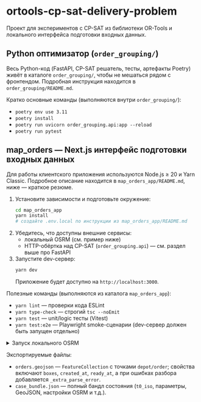 # ortools-cp-sat-delivery-problem

Проект для экспериментов с CP-SAT из библиотеки OR-Tools и локального интерфейса подготовки входных данных.

## Python оптимизатор (`order_grouping/`)

Весь Python-код (FastAPI, CP-SAT решатель, тесты, артефакты Poetry) живёт в каталоге `order_grouping/`, чтобы не мешаться рядом с фронтендом. Подробная инструкция находится в `order_grouping/README.md`.

Кратко основные команды (выполняются внутри `order_grouping/`):
- `poetry env use 3.11`
- `poetry install`
- `poetry run uvicorn order_grouping.api:app --reload`
- `poetry run pytest`

## map_orders — Next.js интерфейс подготовки входных данных

Для работы клиентского приложения используются Node.js ≥ 20 и Yarn Classic. Подробное описание находится в `map_orders_app/README.md`, ниже — краткое резюме.

1. Установите зависимости и подготовьте окружение:
   ```bash
   cd map_orders_app
   yarn install
   # создайте .env.local по инструкции из map_orders_app/README.md
   ```
2. Убедитесь, что доступны внешние сервисы:
   - локальный OSRM (см. пример ниже)
   - HTTP-обёртка над CP-SAT (`order_grouping.api`) — см. раздел выше про FastAPI
3. Запустите dev-сервер:
   ```bash
   yarn dev
   ```
   Приложение будет доступно на `http://localhost:3000`.

Полезные команды (выполняются из каталога `map_orders_app`):
- `yarn lint` — проверки кода ESLint
- `yarn type-check` — строгий `tsc --noEmit`
- `yarn test` — unit/logic тесты (Vitest)
- `yarn test:e2e` — Playwright smoke-сценарии (dev-сервер должен быть запущен отдельно)

<details>
<summary>Запуск локального OSRM</summary>

В репозитории есть готовая конфигурация для Docker Compose:

```bash
docker compose -f docker/osrm/docker-compose.yml up --build
```

Команда поднимет контейнер с демо-картой Orel (порт 5563). После запуска сервис будет доступен по адресу `http://localhost:5563`. Не забудьте остановить контейнер, когда он больше не нужен:

```bash
docker compose -f docker/osrm/docker-compose.yml down
```

</details>

Экспортируемые файлы:
- `orders.geojson` — `FeatureCollection` с точками `depot/order`; свойства включают `boxes`, `created_at`, `ready_at`, а при ошибках разбора добавляется `_extra_parse_error`.
- `case_bundle.json` — полный бандл состояния (`t0_iso`, параметры, GeoJSON, настройки OSRM и т.д.).
